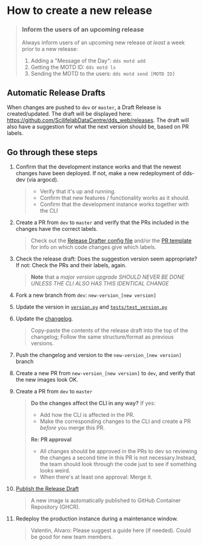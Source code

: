 # How to create a new release

> ### Inform the users of an upcoming release
>
> Always inform users of an upcoming new release _at least_ a week prior to a new release:
>
> 1. Adding a "Message of the Day": `dds motd add`
> 2. Getting the MOTD ID: `dds motd ls`
> 3. Sending the MOTD to the users: `dds motd send [MOTD ID]`

## Automatic Release Drafts

When changes are pushed to `dev` or `master`, a Draft Release is created/updated. The draft will be displayed here: https://github.com/ScilifelabDataCentre/dds_web/releases. The draft will also have a suggestion for what the next version should be, based on PR labels.

## Go through these steps

1.  Confirm that the development instance works and that the newest changes have been deployed. If not, make a new redeployment of dds-dev (via argocd).

    > - Verify that it's up and running.
    > - Confirm that new features / functionality works as it should.
    > - Confirm that the development instance works together with the CLI

2.  Create a PR from `dev` to `master` and verify that the PRs included in the changes have the correct labels.

    > Check out the [Release Drafter config file](../../.github/release-drafter.yml) and/or the [PR template](../../.github/pull_request_template.md) for info on which code changes give which labels.

3.  Check the release draft: Does the suggestion version seem appropriate? If not: Check the PRs and their labels, again.

    > **Note** that a _major version upgrade SHOULD NEVER BE DONE UNLESS THE CLI ALSO HAS THIS IDENTICAL CHANGE_

4.  Fork a new branch from `dev`: `new-version_[new version]`
5.  Update the version in [`version.py`](../../dds_web/version.py) and [`tests/test_version.py`](../../tests/test_version.py)
6.  Update the [changelog](../../CHANGELOG.rst).

    > Copy-paste the contents of the release draft into the top of the changelog; Follow the same structure/format as previous versions.

7.  Push the changelog and version to the `new-version_[new version]` branch
8.  Create a new PR from `new-version_[new version]` to `dev`, and verify that the new images look OK.
9.  Create a PR from `dev` to `master`

    > **Do the changes affect the CLI in any way?**
    > If yes:
    >
    > - Add how the CLI is affected in the PR.
    > - Make the corresponding changes to the CLI and create a PR _before_ you merge this PR.
    >
    > **Re: PR approval**
    >
    > - All changes should be approved in the PRs to dev so reviewing the changes a second time in this PR is not necessary.Instead, the team should look through the code just to see if something looks weird.
    > - When there's at least one approval: Merge it.

10. [Publish the Release Draft](https://github.com/ScilifelabDataCentre/dds_web/releases)

    > A new image is automatically published to GitHub Container Repository (GHCR).

11. Redeploy the production instance during a maintenance window.

    > Valentin, Alvaro: Please suggest a guide here (if needed). Could be good for new team members.
